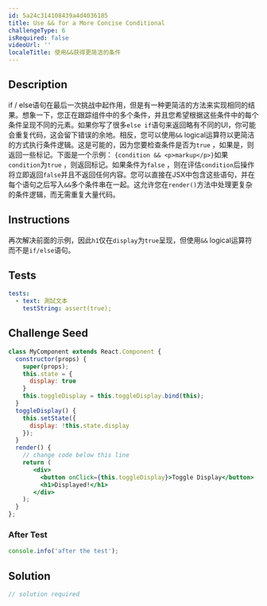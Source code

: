 ```yaml
---
id: 5a24c314108439a4d4036185
title: Use && for a More Concise Conditional
challengeType: 6
isRequired: false
videoUrl: ''
localeTitle: 使用&&获得更简洁的条件
---
```


## Description
<section id="description"> if / else语句在最后一次挑战中起作用，但是有一种更简洁的方法来实现相同的结果。想象一下，您正在跟踪组件中的多个条件，并且您希望根据这些条件中的每个条件呈现不同的元素。如果你写了很多<code>else if</code>语句来返回略有不同的UI，你可能会重复代码，这会留下错误的余地。相反，您可以使用<code>&amp;&amp;</code> logical运算符以更简洁的方式执行条件逻辑。这是可能的，因为您要检查条件是否为<code>true</code> ，如果是，则返回一些标记。下面是一个示例： <code>{condition &amp;&amp; &lt;p&gt;markup&lt;/p&gt;}</code>如果<code>condition</code>为<code>true</code> ，则返回标记。如果条件为<code>false</code> ，则在评估<code>condition</code>后操作将立即返回<code>false</code>并且不返回任何内容。您可以直接在JSX中包含这些语句，并在每个语句之后写入<code>&amp;&amp;</code>多个条件串在一起。这允许您在<code>render()</code>方法中处理更复杂的条件逻辑，而无需重复大量代码。 </section>

## Instructions
<section id="instructions">再次解决前面的示例，因此<code>h1</code>仅在<code>display</code>为<code>true</code>呈现，但使用<code>&amp;&amp;</code> logical运算符而不是<code>if/else</code>语句。 </section>

## Tests
<section id='tests'>

```yml
tests:
  - text: 測試文本
    testString: assert(true);

```

</section>

## Challenge Seed
<section id='challengeSeed'>

<div id='jsx-seed'>

```jsx
class MyComponent extends React.Component {
  constructor(props) {
    super(props);
    this.state = {
      display: true
    }
    this.toggleDisplay = this.toggleDisplay.bind(this);
  }
  toggleDisplay() {
    this.setState({
      display: !this.state.display
    });
  }
  render() {
    // change code below this line
    return (
       <div>
         <button onClick={this.toggleDisplay}>Toggle Display</button>
         <h1>Displayed!</h1>
       </div>
    );
  }
};

```

</div>


### After Test
<div id='jsx-teardown'>

```js
console.info('after the test');
```

</div>

</section>

## Solution
<section id='solution'>

```js
// solution required
```
</section>

